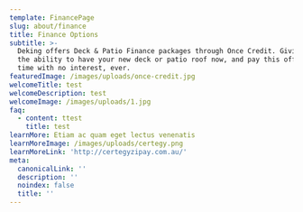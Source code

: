 ```yaml
---
template: FinancePage
slug: about/finance
title: Finance Options
subtitle: >-
  Deking offers Deck & Patio Finance packages through Once Credit. Giving you
  the ability to have your new deck or patio roof now, and pay this off over
  time with no interest, ever.
featuredImage: /images/uploads/once-credit.jpg
welcomeTitle: test
welcomeDescription: test
welcomeImage: /images/uploads/1.jpg
faq:
  - content: ttest
    title: test
learnMore: Etiam ac quam eget lectus venenatis
learnMoreImage: /images/uploads/certegy.png
learnMoreLink: 'http://certegyzipay.com.au/'
meta:
  canonicalLink: ''
  description: ''
  noindex: false
  title: ''
---
```


